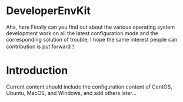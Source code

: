 # DeveloperEnvKit
Aha, here Finally can you find out about the various operating system development work on all the latest configuration mode and the corresponding solution of trouble, I hope the same interest people can contribution is put forward！
# Introduction
Current content should include the configuration content of CentOS, Ubuntu, MacOS, and Windows, and add others later...
